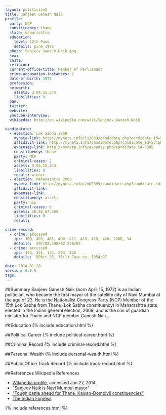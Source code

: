 ```yaml
---
layout: politician2
title: Sanjeev Ganesh Naik
profile: 
  party: NCP
  constituency: thane
  state: maharashtra
  education: 
    level: 12th Pass
    details: pune 1995
  photo: Sanjeev_Ganesh_Naik.jpg
  sex: 
  caste: 
  religion: 
  current-office-title: Member of Parliament
  crime-accusation-instances: 2
  date-of-birth: 1973
  profession: 
  networth: 
    assets: 3,04,15,344
    liabilities: 0
  pan: 
  twitter: 
  website: 
  youtube-interview: 
  wikipedia: http://en.wikipedia.com/wiki/Sanjeev_Ganesh_Naik

candidature: 
  - election: Lok Sabha 2009
    myneta-link: http://myneta.info/ls2009/candidate.php?candidate_id=5345
    affidavit-link: http://myneta.info/candidate.php?candidate_id=5345&scan=original
    expenses-link: http://myneta.info/expense.php?candidate_id=5345
    constituency: thane 
    party: NCP
    criminal-cases: 2
    assets: 3,04,15,344
    liabilities: 0
    result: winner 
  - election: Maharashtra 2009
    myneta-link: http://myneta.info//mh2009/candidate.php?candidate_id=2336
    affidavit-link: 
    expenses-link: 
    constituency: airoli 
    party: ncp
    criminal-cases: 0
    assets: 10,92,67,565
    liabilities: 0
    result:  

crime-record: 
  - crime: accussed
    ipc: 109, 403, 405, 406, 411, 415, 418, 420, 120B, 34
    details:  597/02,598/02,599/02  
  - crime: accussed
    ipc: 143, 341, 134, 504, 135
    details:  BPAct 36, 37(1) Case no. 1054/97  

date: 2014-01-28
version: 0.0.5
tags: 
---
```

##Summary
Sanjeev Ganesh Naik (born April 15, 1972) is an Indian politician, who became the first mayor of the satellite city of Navi Mumbai at the age of 23. He is the Nationalist Congress Party (NCP) Member of the 15th Lok Sabha from Thane (Lok Sabha constituency) in Maharashtra state, elected in the Indian general election, 2009, and is the son of guardian minister for Thane and NCP member Ganesh Naik.




##Education
{% include education.html %}


##Political Career
{% include political-career.html %}


##Criminal Record
{% include criminal-record.html %}


##Personal Wealth
{% include personal-wealth.html %}


##Public Office Track Record
{% include track-record.html %}


##References
Wikipedia References
- [Wikipedia profile]({{page.profile.wikipedia}}), accessed Jan 27, 2014.
- ["Sanjeev Naik is Navi Mumbai mayor"][wiki1]
- ["Tough battle ahead for Thane, Kalyan-Dombivli constituencies"][wiki2]
- [The Indian Express][wiki3]

[wiki1]: http://www.mid-day.com/news/2002/nov/36562.htm
[wiki2]: http://www.indianexpress.com/news/tough-battle-ahead-for-thane-kalyandombivl/439108/
[wiki3]: /wiki/The_Indian_Express


{% include references.html %}